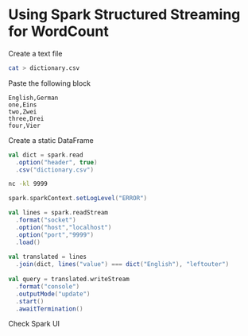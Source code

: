 # Using Spark Structured Streaming for WordCount

Create a text file
```bash
cat > dictionary.csv
```
Paste the following block
```text
English,German
one,Eins
two,Zwei
three,Drei
four,Vier
```

Create a static DataFrame

```scala
val dict = spark.read
  .option("header", true)
  .csv("dictionary.csv")
```

```bash
nc -kl 9999
```

```scala
spark.sparkContext.setLogLevel("ERROR")

val lines = spark.readStream
  .format("socket")
  .option("host","localhost")
  .option("port","9999")
  .load()
  
val translated = lines
  .join(dict, lines("value") === dict("English"), "leftouter")
  
val query = translated.writeStream
  .format("console")
  .outputMode("update")
  .start()
  .awaitTermination()
```

Check Spark UI